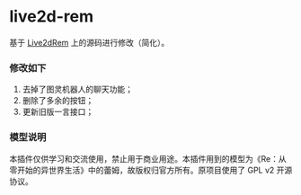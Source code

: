 # live2d-rem

基于 [Live2dRem](https://gitee.com/eeg1412/Live2dRem) 上的源码进行修改（简化）。

### 修改如下
1. 去掉了图灵机器人的聊天功能；
2. 删除了多余的按钮；
3. 更新旧版一言接口；

### 模型说明
本插件仅供学习和交流使用，禁止用于商业用途。本插件用到的模型为《Re：从零开始的异世界生活》中的蕾姆，故版权归官方所有。原项目使用了 GPL v2 开源协议。